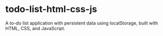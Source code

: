# todo-list-html-css-js
A to-do list application with persistent data using localStorage, built with HTML, CSS, and JavaScript.
